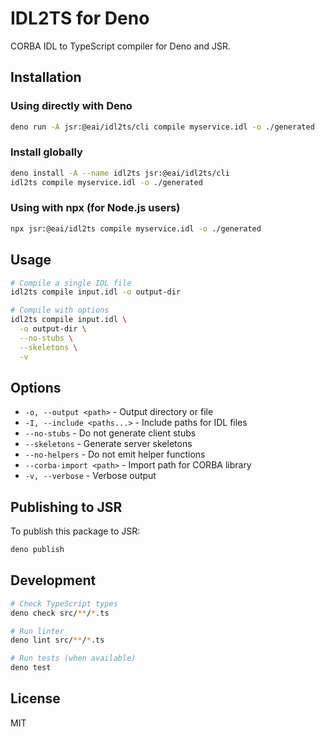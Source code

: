# IDL2TS for Deno

CORBA IDL to TypeScript compiler for Deno and JSR.

## Installation

### Using directly with Deno
```bash
deno run -A jsr:@eai/idl2ts/cli compile myservice.idl -o ./generated
```

### Install globally
```bash
deno install -A --name idl2ts jsr:@eai/idl2ts/cli
idl2ts compile myservice.idl -o ./generated
```

### Using with npx (for Node.js users)
```bash
npx jsr:@eai/idl2ts compile myservice.idl -o ./generated
```

## Usage

```bash
# Compile a single IDL file
idl2ts compile input.idl -o output-dir

# Compile with options
idl2ts compile input.idl \
  -o output-dir \
  --no-stubs \
  --skeletons \
  -v
```

## Options

- `-o, --output <path>` - Output directory or file
- `-I, --include <paths...>` - Include paths for IDL files  
- `--no-stubs` - Do not generate client stubs
- `--skeletons` - Generate server skeletons
- `--no-helpers` - Do not emit helper functions
- `--corba-import <path>` - Import path for CORBA library
- `-v, --verbose` - Verbose output

## Publishing to JSR

To publish this package to JSR:

```bash
deno publish
```

## Development

```bash
# Check TypeScript types
deno check src/**/*.ts

# Run linter
deno lint src/**/*.ts

# Run tests (when available)
deno test
```

## License

MIT